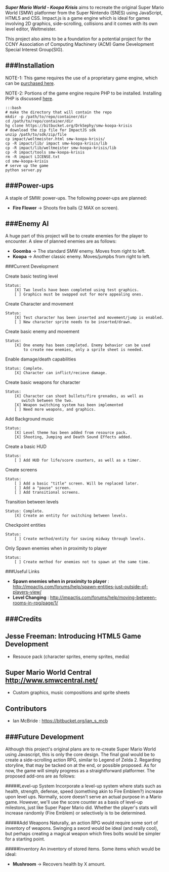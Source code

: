***Super Mario World - Koopa Krisis*** aims to recreate the original Super
Mario World (SMW) platformer from the Super Nintendo (SNES) using
JavaScript, HTML5 and CSS. Impact.js is a game engine which is ideal
for games involving 2D graphics, side-scrolling, collisions and it 
comes with its own level editor, Weltmeister. 

This project also aims to be a foundation for a potential project 
for the CCNY Association of Computing Machinery (ACM) Game Development
Special Interest Group(SIG). 

###Installation
----
NOTE-1: This game requires the use of a proprietary game engine, which
can be [purchased here](http://impactjs.com/buy-impact/).

NOTE-2: Portions of the game engine require PHP to be installed.
Installing PHP is discussed [here](https://bitbucket.org/DrkSephy/smw-koopa-krisis/wiki/PHP%20Installation).

    :::bash
    # make the directory that will contain the repo
    mkdir -p /path/to/repo/container/dir
    cd /path/to/repo/container/dir
    hg clone https://bitbucket.org/DrkSephy/smw-koopa-krisis
    # download the zip file for ImpactJS sdk 
    unzip /path/to/sdk/zip/file
    cp impact/weltmeister.html smw-koopa-krisis/
    cp -R impact/lib/ impact smw-koopa-krisis/lib
    cp -R impact/lib/weltmeister smw-koopa-krisis/lib
    cp -R impact/tools smw-koopa-krisis
    rm -R impact LICENSE.txt
	cd smw-koopa-krisis
	# serve up the game
	python server.py

###Power-ups
------------
A staple of SMW: power-ups. The following power-ups are planned:

* **Fire Flower**   -> Shoots fire balls (2 MAX on screen). 
   

###Enemy AI
-----------
A huge part of this project will be to create enemies for the player to
encounter. A slew of planned enemies are as follows:

* **Goomba**        -> The standard SMW enemy. Moves from right to left.
* **Koopa**         -> Another classic enemy. Moves/jumpbs from right to left.

###Current Development

Create basic testing level                           

    Status: 
        [X] Two levels have been completed using test graphics.
        [ ] Graphics must be swapped out for more appealing ones.

Create Character and movement                        

    Status: 
        [X] Test character has been inserted and movement/jump is enabled.
        [ ] New character sprite needs to be inserted/drawn. 

Create basic enemy and movement                      

    Status: 
        [X] One enemy has been completed. Enemy behavior can be used 
            to create new enemies, only a sprite sheet is needed.

Enable damage/death capabilities                    

    Status: Complete.
        [X] Character can inflict/recieve damage.

Create basic weapons for character                   

    Status: 
        [X] Character can shoot bullets/fire grenades, as well as
           switch between the two. 
        [X] Weapon switching system has been implemented
        [ ] Need more weapons, and graphics.

Add Background music                                 

    Status: 
        [X] Level theme has been added from resource pack.
        [X] Shooting, Jumping and Death Sound Effects added.

Create a basic HUD                                    
    
    Status: 
        [ ] Add HUD for life/score counters, as well as a timer.

Create screens                               

    Status: 
        [ ] Add a basic "title" screen. Will be replaced later.
        [ ] Add a "pause" screen.
        [ ] Add transitional screens.

Transition between levels                              

    Status: Complete.
        [X] Create an entity for switching between levels.

Checkpoint entities                                 

    Status:
        [ ] Create method/entity for saving midway through levels.

Only Spawn enemies when in proximity to player         

    Status:
        [ ] Create method for enemies not to spawn at the same time.


###Useful Links

* **Spawn enemies when in proximity to player** : <http://impactjs.com/forums/help/spawn-entities-just-outside-of-players-view/>
* **Level Changing** : <http://impactjs.com/forums/help/moving-between-rooms-in-rpg/page/1/>


###Credits
----------

Jesse Freeman: Introducing HTML5 Game Development
-------------------------------------------------
* Resouce pack (character sprites, enemy sprites, media)

Super Mario World Central <http://www.smwcentral.net/>
------------------------------------------------------
* Custom graphics, music compositions and sprite sheets

Contributors
------------
* Ian McBride : <https://bitbucket.org/ian_s_mcb>


###Future Development
---------------------
Although this project's original plans are to re-create Super Mario 
World using Javascript, this is only the core design. The final goal
would be to create a side-scrolling action RPG, similar to Legend of
Zelda 2. Regarding storyline, that may be tacked on at the end, or 
possible proposed. As for now, the game will simply progress as a 
straightforward platformer. The proposed add-ons are as follows:

#####Level-up System
Incorporate a level-up system where stats such as health, strength,
defense, speed (something akin to Fire Emblem?) increase upon level
ups. Normally, score doesn't serve an actual purpose in a Mario game.
However, we'll use the score counter as a basis of level-up milestons,
just like Super Paper Mario did. Whether the player's stats will 
increase randomly (Fire Emblem) or selectively is to be determined.

#####Add Weapons
Naturally, an action RPG would require some sort of inventory of weapons.
Swinging a sword would be ideal (and really cool), but perhaps creating
a magical weapon which fires bolts would be simpler for a starting point.

#####Inventory
An inventory of stored items. Some items which would be ideal:

* **Mushroom**        -> Recovers health by X amount.



    
